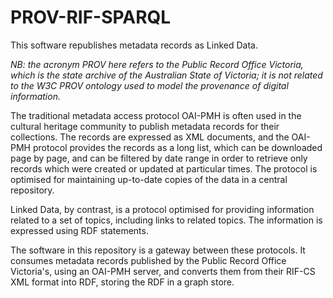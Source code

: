 # PROV-RIF-SPARQL

This software republishes metadata records as Linked Data.

*NB: the acronym PROV here refers to the Public Record Office Victoria, which is the state archive of the Australian State of Victoria; it is not related to the W3C PROV ontology used to model the provenance of digital information.*

The traditional metadata access protocol OAI-PMH is often used in the cultural heritage community to publish metadata records for their collections. The records are expressed as XML documents, and the OAI-PMH protocol provides the records as a long list, which can be downloaded page by page, and can be filtered by date range in order to retrieve only records which were created or updated at particular times. The protocol is optimised for maintaining up-to-date copies of the data in a central repository.

Linked Data, by contrast, is a protocol optimised for providing information related to a set of topics, including links to related topics. The information is expressed using RDF statements.

The software in this repository is a gateway between these protocols. It consumes metadata records published by the Public Record Office Victoria's, using an OAI-PMH server, and converts them from their RIF-CS XML format into RDF, storing the RDF in a graph store.
